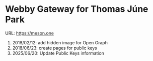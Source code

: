 # Webby Gateway for Thomas Júne Park
URL: https://meson.one

1. 2018/02/12: add hidden image for Open Graph
2. 2018/06/23: create pages for public keys
3. 2025/06/20: Update Public Keys information

